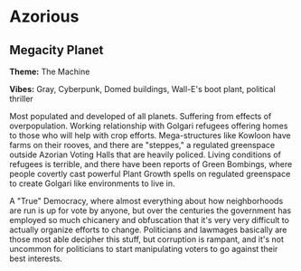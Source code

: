 # Azorious

## Megacity Planet

**Theme:** The Machine

**Vibes:** Gray, Cyberpunk, Domed buildings, Wall-E's boot plant, political thriller

Most populated and developed of all planets. Suffering from effects of overpopulation. Working relationship with Golgari refugees offering homes to those who will help with crop efforts. Mega-structures like Kowloon have farms on their rooves, and there are "steppes," a regulated greenspace outside Azorian Voting Halls that are heavily policed. Living conditions of refugees is terrible, and there have been reports of Green Bombings, where people covertly cast powerful Plant Growth spells on regulated greenspace to create Golgari like environments to live in.

A "True" Democracy, where almost everything about how neighborhoods are run is up for vote by anyone, but over the centuries the government has employed so much chicanery and obfuscation that it's very very difficult to actually organize efforts to change. Politicians and lawmages basically are those most able decipher this stuff, but corruption is rampant, and it's not uncommon for politicians to start manipulating voters to go against their best interests.

